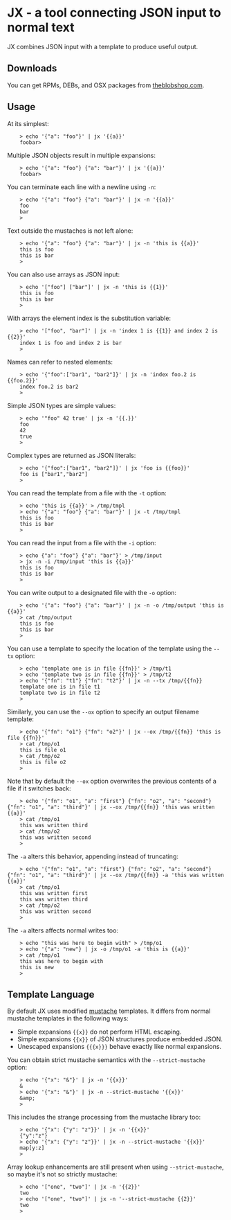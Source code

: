 JX - a tool connecting JSON input to normal text
================================================

JX combines JSON input with a template to produce useful output.


Downloads
---------
You can get RPMs, DEBs, and OSX packages from [theblobshop.com](https://www.theblobshop.com/downloads/jx).


Usage
-----
At its simplest:

        > echo '{"a": "foo"}' | jx '{{a}}'
        foobar>

Multiple JSON objects result in multiple expansions:

        > echo '{"a": "foo"} {"a": "bar"}' | jx '{{a}}'
        foobar>

You can terminate each line with a newline using `-n`:

        > echo '{"a": "foo"} {"a": "bar"}' | jx -n '{{a}}'
        foo
        bar
        >

Text outside the mustaches is not left alone:

        > echo '{"a": "foo"} {"a": "bar"}' | jx -n 'this is {{a}}'
        this is foo
        this is bar
        >

You can also use arrays as JSON input:

        > echo '["foo"] ["bar"]' | jx -n 'this is {{1}}'
        this is foo
        this is bar
        >

With arrays the element index is the substitution variable:

        > echo '["foo", "bar"]' | jx -n 'index 1 is {{1}} and index 2 is {{2}}'
        index 1 is foo and index 2 is bar
        >

Names can refer to nested elements:

        > echo '{"foo":["bar1", "bar2"]}' | jx -n 'index foo.2 is {{foo.2}}'
        index foo.2 is bar2
        >


Simple JSON types are simple values:

        > echo '"foo" 42 true' | jx -n '{{.}}'
        foo
        42
        true
        >

Complex types are returned as JSON literals:

        > echo '{"foo":["bar1", "bar2"]}' | jx 'foo is {{foo}}'
        foo is ["bar1","bar2"]
        >

You can read the template from a file with the `-t` option:

        > echo 'this is {{a}}' > /tmp/tmpl
        > echo '{"a": "foo"} {"a": "bar"}' | jx -t /tmp/tmpl
        this is foo
        this is bar
        >

You can read the input from a file with the `-i` option:

        > echo {"a": "foo"} {"a": "bar"}' > /tmp/input
        > jx -n -i /tmp/input 'this is {{a}}'
        this is foo
        this is bar
        >

You can write output to a designated file with the `-o` option:


        > echo '{"a": "foo"} {"a": "bar"}' | jx -n -o /tmp/output 'this is {{a}}'
        > cat /tmp/output
        this is foo
        this is bar
        >

You can use a template to specify the location of the template using the `--tx` option:

        > echo 'template one is in file {{fn}}' > /tmp/t1
        > echo 'template two is in file {{fn}}' > /tmp/t2
        > echo '{"fn": "t1"} {"fn": "t2"}' | jx -n --tx /tmp/{{fn}}
        template one is in file t1
        template two is in file t2
        >

Similarly, you can use the `--ox` option to specify an output filename template:

        > echo '{"fn": "o1"} {"fn": "o2"}' | jx --ox /tmp/{{fn}} 'this is file {{fn}}'
        > cat /tmp/o1
        this is file o1
        > cat /tmp/o2
        this is file o2
        >

Note that by default the `--ox` option overwrites the previous contents of a file if it switches back:

        > echo '{"fn": "o1", "a": "first"} {"fn": "o2", "a": "second"} {"fn": "o1", "a": "third"}' | jx --ox /tmp/{{fn}} 'this was written {{a}}'
        > cat /tmp/o1
        this was written third
        > cat /tmp/o2
        this was written second
        >

The `-a` alters this behavior, appending instead of truncating:

        > echo '{"fn": "o1", "a": "first"} {"fn": "o2", "a": "second"} {"fn": "o1", "a": "third"}' | jx --ox /tmp/{{fn}} -a 'this was written {{a}}'
        > cat /tmp/o1
        this was written first
        this was written third
        > cat /tmp/o2
        this was written second
        >

The `-a` alters affects normal writes too:

        > echo "this was here to begin with" > /tmp/o1
        > echo '{"a": "new"} | jx -o /tmp/o1 -a 'this is {{a}}'
        > cat /tmp/o1
        this was here to begin with
        this is new
        >

Template Language
-----------------

By default JX uses modified [mustache](https://mustache.github.io/) templates.  It differs
from normal mustache templates in the following ways:

 * Simple expansions `{{x}}` do not perform HTML escaping.
 * Simple expansions `{{x}}` of JSON structures produce embedded JSON.
 * Unescaped expansions `{{{x}}}` behave exactly like normal expansions.

You can obtain strict mustache semantics with the `--strict-mustache` option:

        > echo '{"x": "&"}' | jx -n '{{x}}'
        &
        > echo '{"x": "&"}' | jx -n --strict-mustache '{{x}}'
        &amp;
        >

This includes the strange processing from the mustache library too:

        > echo '{"x": {"y": "z"}}' | jx -n '{{x}}'
        {"y":"z"}
        > echo '{"x": {"y": "z"}}' | jx -n --strict-mustache '{{x}}'
        map[y:z]
        >

Array lookup enhancements are still present when using `--strict-mustache`, so
maybe it's not so strictly mustache:

        > echo '["one", "two"]' | jx -n '{{2}}'
        two
        > echo '["one", "two"]' | jx -n '--strict-mustache {{2}}'
        two
        >

